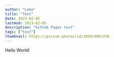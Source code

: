 ```yaml
---
author: "Loko"
title: "Test"
date: 2023-02-05
lastmod: 2023-02-05
description: "Github Pages test"
tags: ["test"]
thumbnail: https://picsum.photos/id/1050/400/250
---
```


Hello World!
